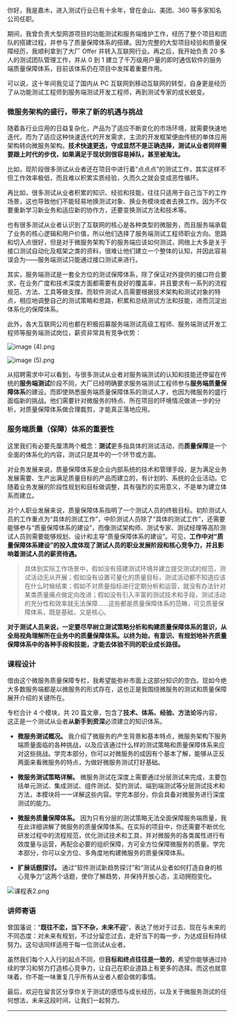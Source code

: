 <p data-nodeid="2609" class="">你好，我是嘉木，进入测试行业已有十余年，曾在金山、美团、360 等多家知名公司任职。</p>
<p data-nodeid="2610">期间，我曾负责大型网游项目的功能测试和服务端维护工作，经历了整个项目和团队的搭建过程，并参与了质量保障体系的搭建。因为完整的大型项目经验和质量保障经历，我顺利拿到了大厂 Offer 并转入互联网行业。再之后，我开始负责 20 多人的测试团队管理工作，并从 0 到 1 建立了千万级用户量的即时通信软件的服务端质量保障体系，目前该体系仍在项目中发挥着重要作用。</p>
<p data-nodeid="2611">可以说，这十年间我见证了国内从 PC 互联网到移动互联网的转型，自身更是经历了从功能测试工程师到服务端测试开发工程师，再到测试专家的成长蜕变。</p>
<h3 data-nodeid="2612">微服务架构的盛行，带来了新的机遇与挑战</h3>
<p data-nodeid="2613">随着各行业应用的日益复杂化，产品为了适应不断变化的市场环境，就需要快速地迭代，而为了适应这种快速迭代的开发需求，主流的开发框架便由传统的单体应用架构转向微服务架构。<strong data-nodeid="2658">技术快速更迭，守成显然不是正确选择，测试从业者同样需要跟上时代的步伐，如果满足于现状则很容易掉队，甚至被淘汰。</strong></p>
<p data-nodeid="2614">比如，现阶段很多测试从业者还在项目中进行着“点点点”的测试工作，其实这样不但工作效率极低，而且难以积累实质经验，久而久之就会变成恶性循环。</p>
<p data-nodeid="2615">再比如，很多测试从业者积累的知识、经验和技能，往往只适用于自己当下的工作场景，这也导致他们不能轻易地换测试对象、换业务模块或者去换工作。因为不仅要重新学习新业务和适应新的协作方，还要变换测试方法和技术等。</p>
<p data-nodeid="2616">也有很多测试从业者认识到了互联网的核心是各种类型的微服务，而且服务端承载了业务的核心逻辑和用户价值，所以他们选择了服务端测试工程师职业方向。思路和切入点很好，但是对于微服务架构下的服务端应该如何测试，网络上大多是关于接口测试自动化及框架之类的资料，很难让他们建立一个整体的认知，并因此容易误会为——服务端测试只能通过接口测试来进行。</p>
<p data-nodeid="2617">其实，服务端测试是一套全方位的测试保障体系，除了保证对外提供的接口符合要求，在业务广度和技术深度方面都需要有良好的覆盖率，并且要求有一系列的流程规范、方法、工具等做支撑。而软件测试人员需要根据技术架构和测试对象的特点，相应地调整自己的测试策略和思路，积累和总结测试方法和技能，进而沉淀出体系化的保障体系。</p>
<p data-nodeid="2618">此外，各大互联网公司也都在积极招募服务端测试高级工程师、服务端测试开发工程师等服务端测试岗位，薪资非常具有竞争优势：</p>
<p data-nodeid="2619"><img src="https://s0.lgstatic.com/i/image/M00/35/39/Ciqc1F8VK_6AQpYjAABA-cWN2mI917.png" alt="image (4).png" data-nodeid="2666"></p>
<p data-nodeid="2620"><img src="https://s0.lgstatic.com/i/image/M00/35/3A/Ciqc1F8VLASAEQ8CAABrZtOY7vE525.png" alt="image (5).png" data-nodeid="2669"></p>
<p data-nodeid="2621">从招聘需求中可以看到，与很多测试从业者对服务端测试的认知和技能还停留在传统的<strong data-nodeid="2679">服务端测试</strong>阶段不同，大厂已经明确要求服务端测试工程师参与<strong data-nodeid="2680">服务端质量保障体系</strong>的建设。而即使熟悉服务端质量保障体系的测试人才，也因为微服务的盛行面临新的挑战。他们需要针对微服务的特点、所在项目的环境情况做进一步的分析，对质量保障体系做合理裁剪，才能真正落地应用。</p>
<h3 data-nodeid="2622">服务端质量（保障）体系的重要性</h3>
<p data-nodeid="2623">这里我们有必要先厘清两个概念：<strong data-nodeid="2691">测试</strong>更多指具体的测试活动，而<strong data-nodeid="2692">质量保障</strong>是一个全面的体系化的内容，测试只是其中的一个环节或方面。</p>
<p data-nodeid="2624">对业务发展来说，质量保障体系是企业内部系统的技术和管理手段，是为满足业务发展需要、生产出满足质量目标的产品而建立的，有计划的、系统的企业活动。它随着业务发展的阶段性规划和目标做调整，具有强烈的实用意义，不是单为建立体系而建立。</p>
<p data-nodeid="2625">对个人职业发展来说，质量保障体系指明了一个测试人员的终极目标。初阶测试人员的工作重点为“具体的测试工作”，中阶测试人员除了“具体的测试工作”，还需要能够参与“质量保障体系的建设”，而像测试架构师、测试专家、测试经理等高阶测试人员则需要能够规划、设计和主导“质量保障体系的建设”。可见，<strong data-nodeid="2698">工作中对“质量保障体系建设”的投入度体现了测试人员的职业发展阶段和核心竞争力，并且影响着测试人员的薪资待遇。</strong></p>
<blockquote data-nodeid="2626">
<p data-nodeid="2627">具体到实际工作场景中，假如没有搭建测试环境并建立提交测试的规范，测试活动无从开展；假如没有设置可量化的质量目标，测试活动都不知道应该在什么时候结束；假如不对质量指标进行定期分析和运营，就没有办法针对某类质量痛点做定向改进；假如没有引入丰富的测试技术和手段，测试活动的充分性和效率就无法保障……这些都是质量保障体系的范畴，可见质量保障体系，既是基础，又是核心。</p>
</blockquote>
<p data-nodeid="2628"><strong data-nodeid="2703">对于测试人员来说，一定要尽早树立测试策略分析和构建质量保障体系的意识，从全局视角理解所在业务中的质量保障体系。以终为始，有意识、有规划地补齐质量保障体系中的各种手段和技能，才能去体验不同的职业成长路径。</strong></p>
<h3 data-nodeid="2629">课程设计</h3>
<p data-nodeid="2630">借由这个微服务质量保障专栏，我希望能弥补市面上这部分知识的空白。现如今绝大多数服务端都是以微服务的形式存在，这也正是我围绕微服务的测试和质量保障展开介绍的关键所在。</p>
<p data-nodeid="2631">专栏合计 4 个模块，共 20 篇文章，包含了<strong data-nodeid="2715">技术、体系、经验、方法论</strong>等内容，这正是一个测试从业者<strong data-nodeid="2716">从新手到资深</strong>必须建立的知识体系。</p>
<ul data-nodeid="2632">
<li data-nodeid="2633">
<p data-nodeid="2634"><strong data-nodeid="2721">微服务测试概况。</strong> 我介绍了微服务的产生背景和基本特点，微服务架构下服务端质量面临的各种挑战，以及应该通过什么样的测试策略和质量保障体系来应对这些挑战。学完本部分，你可以对微服务的成因有个基本了解，能够从正反两面来看微服务的特点，为做好微服务测试打好基础。</p>
</li>
<li data-nodeid="2635">
<p data-nodeid="2636"><strong data-nodeid="2726">微服务测试策略详解。</strong> 微服务测试在深度上需要通过分层测试来完成，主要包括单元测试、集成测试、组件测试、契约测试、端到端测试等分层测试技术和方法，本模块将一一详解这些内容。学完本部分，你会具备对微服务进行深度测试的能力。</p>
</li>
<li data-nodeid="2637">
<p data-nodeid="2638"><strong data-nodeid="2731">微服务质量保障体系。</strong> 因为只有分层的测试策略无法全面保障服务端质量，我在此详细讲解了微服务的质量保障体系。在实际的项目中，你还需要不断优化研发过程中的流程规范，优化测试技术和工具，并对微服务的各类属性进行有效度量与运营，再配合必要的组织保障，方可全方位保障微服务的质量。学完本部分，你可以全方位、多角度地构建微服务的质量保障体系。</p>
</li>
<li data-nodeid="2639">
<p data-nodeid="2640"><strong data-nodeid="2736">扩展话题探讨。</strong> 通过“软件测试新趋势探讨”和“测试从业者如何打造自身的核心竞争力”这两个话题，使你了解趋势，并保持开放心态，主动拥抱变化。</p>
</li>
</ul>
<p data-nodeid="2641"><img src="https://s0.lgstatic.com/i/image/M00/44/82/CgqCHl8-QsCAV2t0AAL0aNx5gwI248.png" alt="课程表2.png" data-nodeid="2739"></p>
<h3 data-nodeid="2642">讲师寄语</h3>
<p data-nodeid="2643">曾国藩说：“<strong data-nodeid="2746">既往不恋，当下不杂，未来不迎</strong>”，表达了他对于过去、现在与未来的不同态度：对未来有规划，不过分留恋过去，走好当下的每一步，为达成目标持续努力。这句话同样适用于每一位测试从业者。</p>
<p data-nodeid="2644">虽然我们每个人入行的起点不同，但<strong data-nodeid="2752">目标和终点往往是一致的</strong>，希望你能够通过持续的学习和努力打造核心竞争力，让自己在职业道路上有更多的选择。而这也就意味着，你不能一味重复几乎所有从业者人都会做的事情。</p>
<p data-nodeid="3052">最后，欢迎在留言区分享你关于测试的感悟与成长经历，以及关于微服务测试的任何想法，未来这段时间，让我们一起努力。</p>

---

